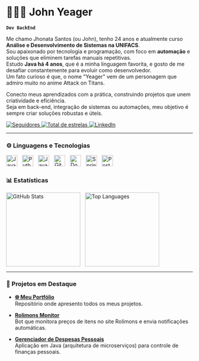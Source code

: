 # 👨🏻‍💻 John Yeager

**`Dev BackEnd`**

Me chamo Jhonata Santos (ou John), tenho 24 anos e atualmente curso **Análise e Desenvolvimento de Sistemas na UNIFACS**.  
Sou apaixonado por tecnologia e programação, com foco em **automação** e soluções que eliminem tarefas manuais repetitivas.  
Estudo **Java há 4 anos**, que é a minha linguagem favorita, e gosto de me desafiar constantemente para evoluir como desenvolvedor.  
Um fato curioso é que, o nome "Yeager" vem de um personagem que admiro muito no anime Attack on Titans.

Conecto meus aprendizados com a prática, construindo projetos que unem criatividade e eficiência.  
Seja em back-end, integração de sistemas ou automações, meu objetivo é sempre criar soluções robustas e úteis.  

<p align="left">
    <a href="https://github.com/imJohnYeager?tab=followers">
        <img 
            alt="Seguidores" 
            title="Me siga no GitHub" 
            src="https://custom-icon-badges.demolab.com/github/followers/imJohnYeager?color=236ad3&labelColor=1155ba&style=for-the-badge&logo=github&label=Seguidores&logoColor=white"
        />
    </a>
    <a href="https://github.com/imJohnYeager?tab=repositories&sort=stargazers">
        <img 
            alt="Total de estrelas" 
            title="Total de estrelas GitHub" 
            src="https://custom-icon-badges.demolab.com/github/stars/imJohnYeager?color=55960c&style=for-the-badge&labelColor=488207&logo=star&label=estrelas"
        />
    </a>
    <a href="https://www.linkedin.com/in/eujohnyeager/">
        <img 
            alt="LinkedIn" 
            title="Conecte-se comigo no LinkedIn" 
            src="https://img.shields.io/badge/-LinkedIn-%230077B5?style=for-the-badge&logo=linkedin&logoColor=white"
        />
    </a>
</p>

---

### ⚙️ Linguagens e Tecnologias

<img 
    align="left" 
    alt="Java" 
    title="Java" 
    width="30px" 
    style="padding-right: 10px;" 
    src="https://cdn.jsdelivr.net/gh/devicons/devicon@latest/icons/java/java-original.svg"
/>
<img 
    align="left" 
    alt="Python" 
    title="Python"
    width="30px" 
    style="padding-right: 10px;" 
    src="https://cdn.jsdelivr.net/gh/devicons/devicon@latest/icons/python/python-original.svg" 
/>
<img 
    align="left" 
    alt="JavaScript" 
    title="JavaScript"
    width="30px" 
    style="padding-right: 10px;" 
    src="https://cdn.jsdelivr.net/gh/devicons/devicon@latest/icons/javascript/javascript-original.svg" 
/>
<img 
    align="left" 
    alt="Git" 
    title="Git"
    width="30px" 
    style="padding-right: 10px;" 
    src="https://cdn.jsdelivr.net/gh/devicons/devicon@latest/icons/git/git-original.svg" 
/>
<img 
    align="left" 
    alt="Docker" 
    title="Docker (em aprendizado)" 
    width="30px" 
    style="padding-right: 10px;" 
    src="https://cdn.jsdelivr.net/gh/devicons/devicon@latest/icons/docker/docker-original.svg" 
/>
<img 
    align="left" 
    alt="Spring" 
    title="Spring Framework (em aprendizado)" 
    width="30px" 
    style="padding-right: 10px;" 
    src="https://cdn.jsdelivr.net/gh/devicons/devicon@latest/icons/spring/spring-original.svg" 
/>
<img 
    align="left" 
    alt="PostgreSQL" 
    title="PostgreSQL (em aprendizado)" 
    width="30px" 
    style="padding-right: 10px;" 
    src="https://cdn.jsdelivr.net/gh/devicons/devicon@latest/icons/postgresql/postgresql-original.svg" 
/>

<br/>
<br/>

### 📊 Estatísticas

<p>
  <img 
    align="left" 
    alt="GitHub Stats" 
    height="200" 
    style="padding-right: 10px;" 
    src="https://github-readme-stats.vercel.app/api?username=imJohnYeager&show_icons=true&theme=tokyonight&include_all_commits=true&locale=pt-br" 
  />

  <img 
    align="left" 
    alt="Top Languages" 
    height="200" 
    src="https://github-readme-stats.vercel.app/api/top-langs/?username=imJohnYeager&theme=tokyonight&layout=compact&custom_title=Tecnologias&langs_count=9" 
  />
</p>

<br clear="both"/>

---

### 🚀 Projetos em Destaque

- [**🌐 Meu Portfólio**](https://github.com/imJohnYeager/Portfolio)  
  Repositório onde apresento todos os meus projetos.

- [**Rolimons Monitor**](https://github.com/imJohnYeager/rolimonsmonitor)  
  Bot que monitora preços de itens no site Rolimons e envia notificações automáticas.

- [**Gerenciador de Despesas Pessoais**](https://github.com/imJohnYeager/despesas-pessoais)  
  Aplicação em Java (arquitetura de microserviços) para controle de finanças pessoais.
